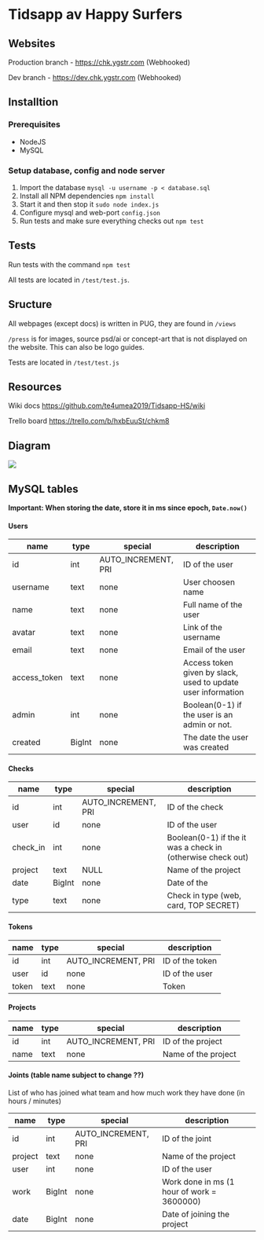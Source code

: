 # Tidsapp av Happy Surfers

## Websites

Production branch - https://chk.ygstr.com (Webhooked)

Dev branch - https://dev.chk.ygstr.com (Webhooked)

## Installtion

### Prerequisites

* NodeJS
* MySQL

### Setup database, config and node server

1. Import the database `mysql -u username -p < database.sql`
2. Install all NPM dependencies `npm install`
3. Start it and then stop it `sudo node index.js`
4. Configure mysql and web-port `config.json`
5. Run tests and make sure everything checks out ```npm test```

## Tests

Run tests with the command ```npm test```

All tests are located in ```/test/test.js```.

## Sructure

All webpages (except docs) is written in PUG, they are found in ```/views```

```/press``` is for images, source psd/ai or concept-art that is not displayed on the website. This can also be logo guides. 

Tests are located in ```/test/test.js```


## Resources

Wiki docs https://github.com/te4umea2019/Tidsapp-HS/wiki

Trello board https://trello.com/b/hxbEuuSt/chkm8

## Diagram
![](press/diagram.png)


## MySQL tables

**Important: When storing the date, store it in ms since epoch, ```Date.now()```**

#### Users
name | type | special | description
--- | --- | --- | ---
id | int | AUTO_INCREMENT, PRI | ID of the user
username | text |none | User choosen name
name | text | none | Full name of the user
avatar | text | none | Link of the username
email | text | none | Email of the user
access_token | text | none | Access token given by slack, used to update user information
admin | int | none | Boolean(0-1) if the user is an admin or not.
created | BigInt | none | The date the user was created

#### Checks
name | type | special | description
--- | --- | --- | ---
id | int | AUTO_INCREMENT, PRI | ID of the check
user | id |none | ID of the user
check_in | int | none | Boolean(0-1) if the it was a check in (otherwise check out)
project | text | NULL | Name of the project
date | BigInt | none | Date of the
type | text | none | Check in type (web, card, TOP SECRET)

#### Tokens

name | type | special | description
--- | --- | --- | ---
id | int | AUTO_INCREMENT, PRI | ID of the token
user | id |none | ID of the user
token | text | none | Token

#### Projects

name | type | special | description
--- | --- | --- | ---
id | int | AUTO_INCREMENT, PRI | ID of the project
name | text | none | Name of the project

#### Joints (table name subject to change ??)
List of who has joined what team and how much work they have done (in hours / minutes)

name | type | special | description
--- | --- | --- | ---
id | int | AUTO_INCREMENT, PRI | ID of the joint
project | text | none | Name of the project
user | int | none | ID of the user
work | BigInt | none | Work done in ms (1 hour of work = 3600000)
date | BigInt | none | Date of joining the project
